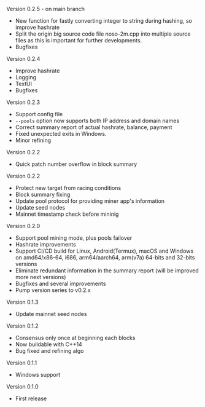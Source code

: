 Version 0.2.5 - on main branch

- New function for fastly converting integer to string during hashing, so improve hashrate
- Split the origin big source code file noso-2m.cpp into multiple source files as this is important for further developments.
- Bugfixes


Version 0.2.4

- Improve hashrate
- Logging
- TextUI
- Bugfixes

Version 0.2.3

- Support config file
- `--pools` option now supports both IP address and domain names
- Correct summary report of actual hashrate, balance, payment
- Fixed unexpected exits in Windows.
- Minor refining

Version 0.2.2

- Quick patch number overflow in block summary

Version 0.2.2

- Protect new target from racing conditions
- Block summary fixing
- Update pool protocol for providing miner app's information
- Update seed nodes
- Mainnet timestamp check before mininig

Version 0.2.0

- Support pool mining mode, plus pools failover
- Hashrate improvements
- Support CI/CD build for Linux, Android(Termux), macOS and Windows on amd64/x86-64, i686, arm64/aarch64, arm(v7a) 64-bits and 32-bits versions
- Eliminate redundant information in the summary report (will be improved more next versions)
- Bugfixes and several improvements
- Pump version series to v0.2.x

Version 0.1.3

- Update mainnet seed nodes

Version 0.1.2

- Consensus only once at beginning each blocks
- Now buildable with C++14
- Bug fixed and refining algo

Version 0.1.1

- Windows support

Version 0.1.0

- First release
